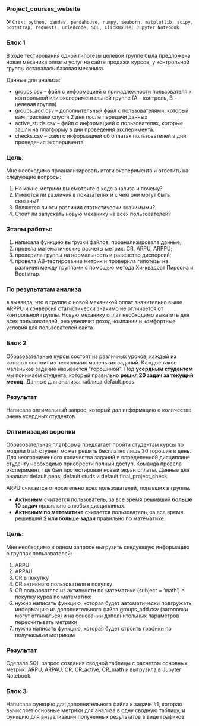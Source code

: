 ### Project_courses_website
⚒️ `Стек: python, pandas, pandahouse, numpy, seaborn, matplotlib, scipy, bootstrap, requests, urlencode, SQL, ClickHouse, Jupyter Notebook`
### Блок 1
В ходе тестирования одной гипотезы целевой группе была предложена новая механика оплаты услуг на сайте продажи курсов, у контрольной группы оставалась базовая механика. 

Данные для анализа:
- groups.csv – файл с информацией о принадлежности пользователя к контрольной или экспериментальной группе (А – контроль, B – целевая группа) 
- groups_add.csv – дополнительный файл с пользователями, который вам прислали спустя 2 дня после передачи данных
- active_studs.csv – файл с информацией о пользователях, которые зашли на платформу в дни проведения эксперимента. 
- checks.csv – файл с информацией об оплатах пользователей в дни проведения эксперимента.
### Цель:
Мне необходимо проанализировать итоги эксперимента и ответить на следующие вопросы:
1. На какие метрики вы смотрите в ходе анализа и почему?
2. Имеются ли различия в показателях и с чем они могут быть связаны?
3. Являются ли эти различия статистически значимыми?
4. Стоит ли запускать новую механику на всех пользователей?

### Этапы работы:
1. написала функцию выгрузки файлов, проанализировала данные;
2. провела математические расчеты метрик: CR, ARPU, ARPPU;
3. проверила группы на нормальность и равенство дисперсий;
4. провела АВ-тестирование метрик и проверила гипотезы на различия между группами с помощью метода Хи-квадрат Пирсона и Bootstrap. <br>

### По результатам анализа 
я выявила, что в группе с новой механикой оплат значительно выше ARPPU и конверсия статистически значимо не отличается от контрольной группы. Новую механику оплат необходимо выкатить для всех пользователей, она увеличит доход компании и комфортные условия для пользователей сайта. 

### Блок 2
Образовательные курсы состоят из различных уроков, каждый из которых состоит из нескольких маленьких заданий. Каждое такое маленькое задание называется "горошиной". Под **усердным студентом** мы понимаем студента, который правильно **решил 20 задач за текущий месяц.** Данные для анализа: таблица default.peas <br>
### Результат
Написала оптимальный запрос, который дал информацию о количестве очень усердных студентов. 


### Оптимизация воронки
Образовательная платформа предлагает пройти студентам курсы по модели trial: студент может решить бесплатно лишь 30 горошин в день. Для неограниченного количества заданий в определенной дисциплине студенту необходимо приобрести полный доступ. Команда провела эксперимент, где был протестирован новый экран оплаты. Данные для анализа: default.peas, default.studs и default.final_project_check

ARPU считается относительно всех пользователей, попавших в группы.
- **Активным** считается пользователь, за все время решивший **больше 10 задач** правильно в любых дисциплинах.
- **Активным по математике** считается пользователь, за все время решивший **2 или больше задач** правильно по математике.

### Цель:
Мне необходимо в одном запросе выгрузить следующую информацию о группах пользователей:
1. ARPU
2. ARPAU
3. CR в покупку
4. СR активного пользователя в покупку
5. CR пользователя из активности по математике (subject = ’math’) в покупку курса по математике
6. нужно написать функцию, которая будет автоматически подгружать информацию из дополнительного файла groups_add.csv (заголовки могут отличаться) и на основании дополнительных параметров пересчитывать метрики
7. нужно написать функцию, которая будет строить графики по получаемым метрикам

### Результат
Сделала SQL-запрос создания сводной таблицы с расчетом основных метрик: ARPU, ARPAU, CR, CR_active, CR_math и выгрузила в Jupyter Notebook.

### Блок 3
Написала функцию для дополнительного файла к задаче #1, которая вычисляет основные метрики для анализа в одну сводную таблицу, и функцию для визуализации полученных результатов в виде графиков.

